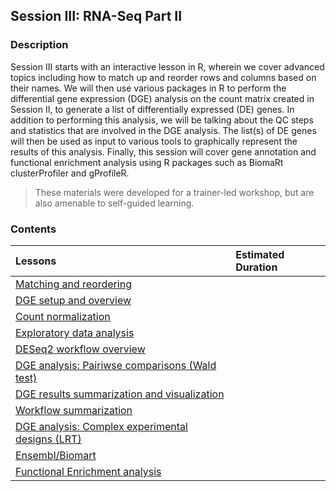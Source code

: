 ## Session III: RNA-Seq Part II

### Description

Session III starts with an interactive lesson in R, wherein we cover advanced topics including how to match up and reorder rows and columns based on their names. We will then use various packages in R to perform the differential gene expression (DGE) analysis on the count matrix created in Session II, to generate a list of differentially expressed (DE) genes. In addition to performing this analysis, we will be talking about the QC steps and statistics that are involved in the DGE analysis. The list(s) of DE genes will then be used as input to various tools to graphically represent the results of this analysis. Finally, this session will cover gene annotation and functional enrichment analysis using R packages such as BiomaRt clusterProfiler and gProfileR.   

> These materials were developed for a trainer-led workshop, but are also amenable to self-guided learning.




### Contents

| Lessons            | Estimated Duration |
|:------------------------|:----------|
| [Matching and reordering ](lessons/01_advR-matching.md) | |
| [DGE setup and overview](lessons/02_DGE_setup_and_overview.md) | |
| [Count normalization ](lessons/03_DGE_count_normalization.md) | |
| [Exploratory data analysis](lessons/04_DGE_QC_analysis.md) | |
| [DESeq2 workflow overview](lessons/05_DGE_DESeq2_analysis.md) | |
| [DGE analysis: Pairiwse comparisons (Wald test)](lessons/06_DGE_DESeq2_analysis2.md) | |
| [DGE results summarization and visualization ](lessons/07_DGE_visualizing_results.md) | |
| [Workflow summarization ](lessons/08_DGE_summarizing_workflow.md) | |
| [DGE analysis: Complex experimental designs (LRT) ](lessons/09_DGE_LRT.md) | |
| [Ensembl/Biomart ](lessons/10_Ensembl_biomart.md) | |
| [Functional Enrichment analysis ](lessons/11_functional_analysis.md) | |
